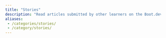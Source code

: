 ```yaml
---
title: "Stories"
description: "Read articles submitted by other learners on the Boot.dev blog"
aliases:
 - /categories/stories/
 - /category/stories/
---
```

